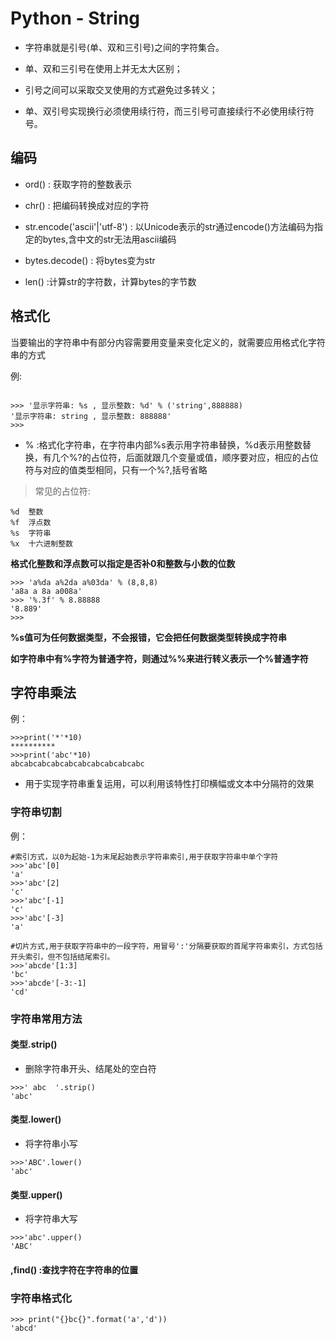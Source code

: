 # Python - String

* 字符串就是引号(单、双和三引号)之间的字符集合。

* 单、双和三引号在使用上并无太大区别；

* 引号之间可以采取交叉使用的方式避免过多转义；

* 单、双引号实现换行必须使用续行符，而三引号可直接续行不必使用续行符号。

## 编码

* ord() : 获取字符的整数表示 

* chr() : 把编码转换成对应的字符

* str.encode('ascii'|'utf-8') : 以Unicode表示的str通过encode()方法编码为指定的bytes,含中文的str无法用ascii编码

* bytes.decode() : 将bytes变为str

* len() :计算str的字符数，计算bytes的字节数

## 格式化

当要输出的字符串中有部分内容需要用变量来变化定义的，就需要应用格式化字符串的方式

例:

```

>>> '显示字符串: %s , 显示整数: %d' % ('string',888888)
'显示字符串: string , 显示整数: 888888'
>>> 

```

* % :格式化字符串，在字符串内部%s表示用字符串替换，%d表示用整数替换，有几个%?的占位符，后面就跟几个变量或值，顺序要对应，相应的占位符与对应的值类型相同，只有一个%?,括号省略

> 常见的占位符:

```
%d  整数
%f  浮点数
%s  字符串
%x  十六进制整数

```

**格式化整数和浮点数可以指定是否补0和整数与小数的位数**

```
>>> 'a%da a%2da a%03da' % (8,8,8)
'a8a a 8a a008a'
>>> '%.3f' % 8.88888
'8.889'
>>> 

```

**%s值可为任何数据类型，不会报错，它会把任何数据类型转换成字符串**

**如字符串中有%字符为普通字符，则通过%%来进行转义表示一个%普通字符**


## 字符串乘法

例：

```
>>>print('*'*10)
**********
>>>print('abc'*10)
abcabcabcabcabcabcabcabcabcabc

```

* 用于实现字符串重复运用，可以利用该特性打印横幅或文本中分隔符的效果

### 字符串切割

例：

```
#索引方式，以0为起始-1为末尾起始表示字符串索引,用于获取字符串中单个字符
>>>'abc'[0]
'a'
>>>'abc'[2]
'c'
>>>'abc'[-1]
'c'
>>>'abc'[-3]
'a'

#切片方式,用于获取字符串中的一段字符，用冒号':'分隔要获取的首尾字符串索引，方式包括开头索引，但不包括结尾索引。
>>>'abcde'[1:3]
'bc'
>>>'abcde'[-3:-1]
'cd'

```

### 字符串常用方法

#### 类型.strip()
* 删除字符串开头、结尾处的空白符

```
>>>' abc  '.strip()
'abc'

```

#### 类型.lower()
* 将字符串小写

```
>>>'ABC'.lower()
'abc'
```

#### 类型.upper()
* 将字符串大写

```
>>>'abc'.upper()
'ABC'
```

#### ,find() :查找字符在字符串的位置


### 字符串格式化

```
>>> print("{}bc{}".format('a','d'))
'abcd'
```


